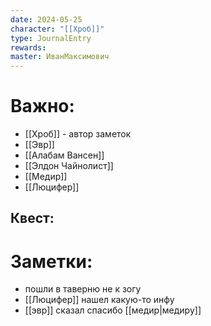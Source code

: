 ```yaml
---
date: 2024-05-25
character: "[[Хроб]]"
type: JournalEntry
rewards: 
master: ИванМаксимович
---
```

# Важно:
- [[Хроб]] - автор заметок
- [[Эвр]]
- [[Алабам Вансен]]
- [[Элдон Чайнолист]]
- [[Медир]]
- [[Люцифер]]
## Квест:

# Заметки:
- пошли в таверню не к зогу
- [[Люцифер]] нашел какую-то инфу 
- [[эвр]] сказал спасибо [[медир|медиру]]